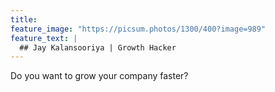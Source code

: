 ```yaml
---
title: 
feature_image: "https://picsum.photos/1300/400?image=989"
feature_text: |
  ## Jay Kalansooriya | Growth Hacker
---
```


Do you want to grow your company faster?
